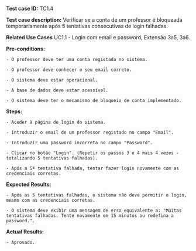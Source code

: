 **Test case ID:** TC1.4

**Test case description:** Verificar se a conta de um professor é bloqueada temporariamente após 5 tentativas consecutivas de login falhadas.

**Related Use Cases** UC1.1 - Login com email e password, Extensão 3a5, 3a6.

**Pre-conditions:**

    - O professor deve ter uma conta registada no sistema.

    - O professor deve conhecer o seu email correto.

    - O sistema deve estar operacional.

    - A base de dados deve estar acessível.

    - O sistema deve ter o mecanismo de bloqueio de conta implementado.

**Steps:**

    - Aceder à página de login do sistema.

    - Introduzir o email de um professor registado no campo "Email".

    - Introduzir uma password incorreta no campo "Password".

    - Clicar no botão "Login". (Repetir os passos 3 e 4 mais 4 vezes - totalizando 5 tentativas falhadas).

    - Após a 5ª tentativa falhada, tentar fazer login novamente com as credenciais corretas.

**Expected Results:**

    - Após as 5 tentativas falhadas, o sistema não deve permitir o login, mesmo com as credenciais corretas.

    - O sistema deve exibir uma mensagem de erro equivalente a: "Muitas tentativas falhadas. Tente novamente em 15 minutos ou redefina a password.".

**Actual Results:**

    - Aprovado.